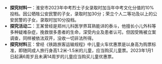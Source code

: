 - **探究材料一**：淮安市2023年中考烈士子女录取时加当年中考文化分值的10%投档。因公牺牲公安民警的子女，录取时加30分；荣立个人二等功及以上的公安民警的子女，录取时加10分投档。
- **探究活动二**：王某曾经是郑州儿科医学界耳熟能详的泰斗，他擅长小儿外科等多种疑难杂症，挽救很多患者的生命，深受内业及患者认可。但因受贿被立案调查，同样被依法双开，没收一切非法所得。
- **探究材料三**：曾经《铁路旅客运输规程》中儿童火车优惠票是以身高为购票标准，即随同成人旅行身高1.2米-1.5米的儿童，应当购买儿童票。2023年1月1日起满6周岁且未满14周岁的儿童应当购买儿童优惠票。
